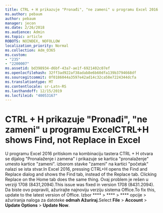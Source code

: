 ```yaml
---
title: CTRL + H prikazuje "Pronađi", "ne zameni" u programu Excel 2016
ms.author: pebaum
author: pebaum
manager: jecon
ms.date: 2/26/2018
ms.audience: Admin
ms.topic: article
ROBOTS: NOINDEX, NOFOLLOW
localization_priority: Normal
ms.collection: Adm_O365
ms.custom:
- "235"
- "2200007"
ms.assetid: bd398934-d6bf-43a7-ae1f-6921402c07ef
ms.openlocfilehash: 32ff3ad922af38adab8e6b60dfa139b3794668df
ms.sourcegitcommit: 0f0186044a3597e42ad14c32ca58e7224344dcfa
ms.translationtype: MT
ms.contentlocale: sr-Latn-RS
ms.lasthandoff: 12/15/2019
ms.locfileid: "40053167"
---
```

# <a name="ctrlh-shows-find-not-replace-in-excel"></a><span data-ttu-id="f9b71-102">CTRL + H prikazuje "Pronađi", "ne zameni" u programu Excel</span><span class="sxs-lookup"><span data-stu-id="f9b71-102">CTRL+H shows Find, not Replace in Excel</span></span>

<span data-ttu-id="f9b71-103">U programu Excel 2016 pritiskom na kombinaciju tastera CTRL + H otvara se dijalog "Pronalaženje i zamena" i prikazuje se kartica "pronalaženje" umesto kartice "zameni". izborom stavke "zameni" na kartici "početak" nalazi se ista stvar.</span><span class="sxs-lookup"><span data-stu-id="f9b71-103">In Excel 2016, pressing CTRL+H opens the Find and Replace dialog and shows the Find tab, instead of the Replace tab. Clicking Replace on the Home tab does the same thing.</span></span> <span data-ttu-id="f9b71-104">Ovaj problem je rešen u verziji 1708 (8431,2094).</span><span class="sxs-lookup"><span data-stu-id="f9b71-104">This issue was fixed in version 1708 (8431.2094).</span></span> <span data-ttu-id="f9b71-105">Da biste ovo popravili, ažurirajte najnoviju verziju sistema Office.</span><span class="sxs-lookup"><span data-stu-id="f9b71-105">To fix this, update to the latest version of Office.</span></span> <span data-ttu-id="f9b71-106">Izbor \*\*\*\* \> \*\*\*\* \> \*\*\*\* opcije \> ažuriranja naloga za datoteke **odmah Ažuriraj**.</span><span class="sxs-lookup"><span data-stu-id="f9b71-106">Select **File** \> **Account** \> **Update Options** \> **Update Now**.</span></span>
  